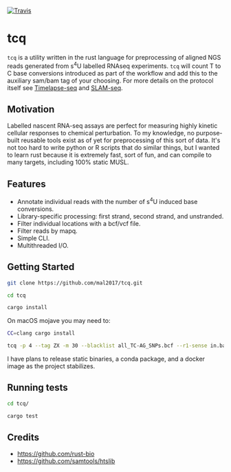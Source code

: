 [![Travis](https://travis-ci.org/mal2017/tcq.svg?branch=master)](https://travis-ci.org/mal2017/tcq)

# tcq

`tcq` is a utility written in the rust language for preprocessing of aligned NGS reads generated from
s<sup>4</sup>U labelled RNAseq experiments. `tcq` will count T to C base
conversions introduced as part of the workflow and add this to the auxiliary sam/bam tag
of your choosing. For more details on the protocol
itself see [Timelapse-seq](https://doi.org/10.1038/nmeth.4582) and
[SLAM-seq](https://doi.org/10.1126/science.aao2793).

## Motivation

Labelled nascent RNA-seq assays are perfect for measuring highly kinetic cellular
responses to chemical perturbation. To my knowledge, no purpose-built reusable tools
exist as of yet for preprocessing of this sort of data. It's not too hard to write
python or R scripts that do similar things, but I wanted to learn rust because it is
extremely fast, sort of fun, and can compile to many targets, including 100% static MUSL.

## Features

* Annotate individual reads with the number of s<sup>4</sup>U induced base conversions.
* Library-specific processing: first strand, second strand, and unstranded.
* Filter individual locations with a bcf/vcf file.
* Filter reads by mapq.
* Simple CLI.
* Multithreaded I/O.

## Getting Started

```bash
git clone https://github.com/mal2017/tcq.git

cd tcq

cargo install
```

On macOS mojave you may need to:
```bash
CC=clang cargo install
```

```bash
tcq -p 4 --tag ZX -m 30 --blacklist all_TC-AG_SNPs.bcf --r1-sense in.bam out.bam
```

I have plans to release static binaries, a conda package, and a docker image as the
project stabilizes.

## Running tests

```bash
cd tcq/

cargo test
```

## Credits

* https://github.com/rust-bio
* https://github.com/samtools/htslib
